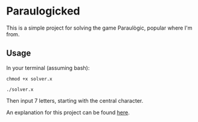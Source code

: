 # Paraulogicked
This is a simple project for solving the game Paraulògic, popular where I'm from.

## Usage

In your terminal (assuming bash):
```
chmod +x solver.x
```
```
./solver.x
```
Then input 7 letters, starting with the central character.

An explanation for this project can be found [here](https://bibanez.github.io/dictionaries-paraulogic/).
